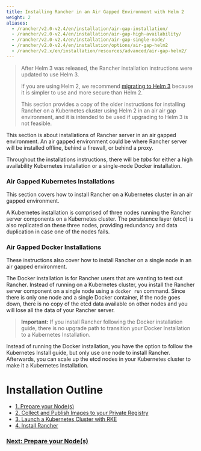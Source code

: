 ```yaml
---
title: Installing Rancher in an Air Gapped Environment with Helm 2
weight: 2
aliases:
  - /rancher/v2.0-v2.4/en/installation/air-gap-installation/
  - /rancher/v2.0-v2.4/en/installation/air-gap-high-availability/
  - /rancher/v2.0-v2.4/en/installation/air-gap-single-node/
  - /rancher/v2.0-v2.4/en/installation/options/air-gap-helm2
  - /rancher/v2.x/en/installation/resources/advanced/air-gap-helm2/
---
```


> After Helm 3 was released, the Rancher installation instructions were updated to use Helm 3.
>
> If you are using Helm 2, we recommend [migrating to Helm 3](https://helm.sh/blog/migrate-from-helm-v2-to-helm-v3/) because it is simpler to use and more secure than Helm 2.
>
> This section provides a copy of the older instructions for installing Rancher on a Kubernetes cluster using Helm 2 in an air air gap environment, and it is intended to be used if upgrading to Helm 3 is not feasible.

This section is about installations of Rancher server in an air gapped environment. An air gapped environment could be where Rancher server will be installed offline, behind a firewall, or behind a proxy.

Throughout the installations instructions, there will be _tabs_ for either a high availability Kubernetes installation or a single-node Docker installation.

### Air Gapped Kubernetes Installations

This section covers how to install Rancher on a Kubernetes cluster in an air gapped environment.

A Kubernetes installation is comprised of three nodes running the Rancher server components on a Kubernetes cluster. The persistence layer (etcd) is also replicated on these three nodes, providing redundancy and data duplication in case one of the nodes fails.

### Air Gapped Docker Installations

These instructions also cover how to install Rancher on a single node in an air gapped environment.

The Docker installation is for Rancher users that are wanting to test out Rancher. Instead of running on a Kubernetes cluster, you install the Rancher server component on a single node using a `docker run` command. Since there is only one node and a single Docker container, if the node goes down, there is no copy of the etcd data available on other nodes and you will lose all the data of your Rancher server.

> **Important:** If you install Rancher following the Docker installation guide, there is no upgrade path to transition your Docker Installation to a Kubernetes Installation.

Instead of running the Docker installation, you have the option to follow the Kubernetes Install guide, but only use one node to install Rancher. Afterwards, you can scale up the etcd nodes in your Kubernetes cluster to make it a Kubernetes Installation.

# Installation Outline

- [1. Prepare your Node(s)]({{<baseurl>}}/rancher/v2.0-v2.4/en/installation/other-installation-methods/air-gap/prepare-nodes/)
- [2. Collect and Publish Images to your Private Registry]({{<baseurl>}}/rancher/v2.0-v2.4/en/installation/other-installation-methods/air-gap/populate-private-registry/)
- [3. Launch a Kubernetes Cluster with RKE]({{<baseurl>}}/rancher/v2.0-v2.4/en/installation/other-installation-methods/air-gap/launch-kubernetes/)
- [4. Install Rancher]({{<baseurl>}}/rancher/v2.0-v2.4/en/installation/other-installation-methods/air-gap/install-rancher/)

### [Next: Prepare your Node(s)]({{<baseurl>}}/rancher/v2.0-v2.4/en/installation/other-installation-methods/air-gap/prepare-nodes/)
